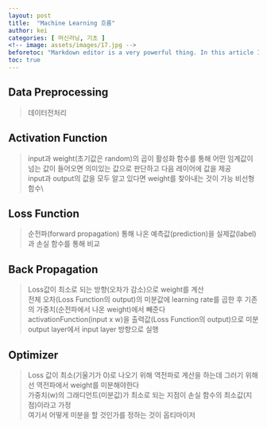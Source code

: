```yaml
---
layout: post
title:  "Machine Learning 흐름"
author: kei
categories: [ 머신러닝, 기초 ]
<!-- image: assets/images/17.jpg -->
beforetoc: "Markdown editor is a very powerful thing. In this article I'm going to show you what you can actually do with it, some tricks and tips while editing your post."
toc: true
---
```

## Data Preprocessing
> 데이터전처리

## Activation Function
> input과 weight(초기값은 random)의 곱이 활성화 함수를 통해 어떤 임계값이 넘는 값이 들어오면 의미있는 값으로 판단하고 다음 레이어에 값을 제공\
> input과 output의 값을 모두 알고 있다면 weight를 찾아내는 것이 가능
> 비선형 함수\

## Loss Function
> 순전파(forward propagation) 통해 나온 예측값(prediction)을 실제값(label)과 손실 함수를 통해 비교

## Back Propagation
> Loss값이 최소로 되는 방향(오차가 감소)으로 weight를 계산\
> 전체 오차(Loss Function의 output)의 미분값에 learning rate를 곱한 후 기존의 가중치(순전파에서 나온 weight)에서 빼준다\
> activationFunction(input x w)을 출력값(Loss Function의 output)으로 미분\
> output layer에서 input layer 방향으로 실행

## Optimizer
> Loss 값이 최소(기울기가 0)로 나오기 위해 역전파로 계산을 하는데 그러기 위해선 역전파에서 weight를 미분해야한다\
> 가중치(w)의 그래디언트(미분값)가 최소로 되는 지점이 손실 함수의 최소값(지점)이라고 가정\
> 여기서 어떻게 미분을 할 것인가를 정하는 것이 옵티마이저
